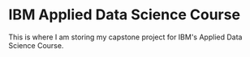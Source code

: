 # IBM Applied Data Science Course
This is where I am storing my capstone project for IBM's Applied Data Science Course.
